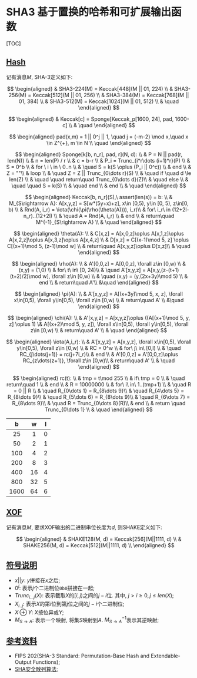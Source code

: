 # SHA3 基于置换的哈希和可扩展输出函数

<span id='toc'></span>
[TOC]

## [Hash](#toc)

记有消息$M$, SHA-3定义如下:

$$
\begin{aligned}
& SHA3-224(M) = Keccak[448](M || 01, 224) \\
& SHA3-256(M) = Keccak[512](M || 01, 256) \\
& SHA3-384(M) = Keccak[768](M || 01, 384) \\
& SHA3-512(M) = Keccak[1024](M || 01, 512) \\
& \quad
\end{aligned}
$$

$$
\begin{aligned}
& Keccak[c] = Sponge[Keccak_p[1600, 24], pad, 1600-c] \\
& \quad
\end{aligned}
$$

$$
\begin{aligned}
pad(x,m) = 1 || 0^j || 1, \quad j = (-m-2) \mod x,\quad x \in Z^{+}, m \in N \\
\quad
\end{aligned}
$$

$$
\begin{aligned}
Sponge[k[b, n_r], pad, r](N, d): \\
& P = N || pad(r, len(N)) \\
& n = len(P) / r \\
& c = b-r \\
& P_i = Trunc_{i*r\dots (i+1)*r}(P) \\
& S = 0^b \\
& for \ i \ in \ 0..n \\
& \quad S = k(S \oplus (P_i || 0^c)) \\
& end \\
& Z = ""\\
& loop \\
& \quad Z = Z || Trunc_{0\dots r}(S) \\
& \quad if \quad d \le len(Z) \\
& \quad \quad return\quad Trunc_{0\dots d}(Z)\\
& \quad else \\
& \quad \quad S = k(S) \\
& \quad end \\
& end \\
& \quad
\end{aligned}
$$

$$
\begin{aligned}
Keccak[b, n_r](S),\ assert(len(s)) = b: \\
& M_{S\rightarrow A}: A[x,y,z] = S[w*(5y+x)+z], x\in [0,5), y\in [0, 5), z\in[0, b) \\
& Rnd(A, i_r) = \iota(\chi(\pi(\rho(\theta(A)))), i_r)\\
& for\ i_r\ in (12+2l-n_r)..(12+2l) \\
& \quad A = Rnd(A, i_r) \\
& end \\
& return\quad M^{-1}_{S\rightarrow A} \\
& \quad
\end{aligned}
$$

$$
\begin{aligned}
\theta(A): \\
& C[x,z] = A[x,0,z]\oplus A[x,1,z]\oplus A[x,2,z]\oplus A[x,3,z]\oplus A[x,4,z] \\
& D[x,z] = C[(x-1)\mod 5, z] \oplus C[(x+1)\mod 5, (z-1)\mod w] \\
& return\quad A[x,y,z]\oplus D[x,z]\\
& \quad
\end{aligned}
$$

$$
\begin{aligned}
\rho(A): \\
& A'[0,0,z] = A[0,0,z], \forall z\in [0,w) \\
& (x,y) = (1,0) \\
& for\ t\ in\ [0, 24)\\
& \quad A'[x,y,z] = A[x,y,(z-(t+1)(t+2)/2)\mod w], \forall z\in [0,w) \\
& \quad (x,y) = (y,(2x+3y)\mod 5) \\
& end \\
& return\quad A'\\
&\quad
\end{aligned}
$$

$$
\begin{aligned}
\pi(A): \\
& A'[x,y,z] = A[(x+3y)\mod 5, x, z], \forall x\in[0,5), \forall y\in[0,5), \forall z\in [0,w) \\
& return\quad A' \\
&\quad
\end{aligned}
$$

$$
\begin{aligned}
\chi(A): \\
& A'[x,y,z] = A[x,y,z]\oplus ((A[(x+1)\mod 5, y, z] \oplus 1) \& A[(x+2)\mod 5, y, z]), \forall x\in[0,5), \forall y\in[0,5), \forall z\in [0,w) \\
& return\quad A' \\
& \quad
\end{aligned}
$$

$$
\begin{aligned}
\iota(A,i_r): \\
& A'[x,y,z] = A[x,y,z], \forall x\in[0,5), \forall y\in[0,5), \forall z\in [0,w) \\
& RC = 0^w \\
& for\ j\ in\ [0,l) \\
& \quad RC_{j\dots(j+1)} = rc(j+7i_r)\\
& end \\
& A'[0,0,z] = A'[0,0,z]\oplus RC_{z\dots(z+1)}, \forall z\in [0,w)\\
& return\quad A' \\
& \quad
\end{aligned}
$$

$$
\begin{aligned}
rc(t): \\
& tmp = t\mod 255 \\
& if\ tmp = 0 \\
& \quad return\quad 1 \\
& end \\
& R = 10000000 \\
& for\ i\ in\ 1..(tmp+1) \\
& \quad R = 0 || R \\
& \quad R_{0\dots 1} = R_{8\dots 9}\\
& \quad R_{4\dots 5} = R_{8\dots 9}\\
& \quad R_{5\dots 6} = R_{8\dots 9}\\
& \quad R_{6\dots 7} = R_{8\dots 9}\\
& \quad R = Trunc_{0\dots 8}(R)\\
& end \\
& return \quad Trunc_{0\dots 1} \\
& \quad
\end{aligned}
$$

|b|w|l|
|:-:|:-:|:-:|
|25|1|0|
|50|2|1|
|100|4|2|
|200|8|3|
|400|16|4|
|800|32|5|
|1600|64|6|

## [XOF](#toc)

记有消息$M$, 要求XOF输出的二进制串位长度为$d$, 则SHAKE定义如下:

$$
\begin{aligned}
& SHAKE128(M, d) = Keccak[256](M||1111, d) \\
& SHAKE256(M, d) = Keccak[512](M||1111, d) \\
\end{aligned}
$$

## [符号说明](#toc)

- $x||y$: $y$拼接在$x$之后;
- $0^j$: 表示$j$个二进制位`0b0`拼接在一起;
- $Trunc_{i\dots j}(X)$: 表示截取$X$的$[i, j)$之间的$j-i$位. 其中, $j\gt i \ge 0, j \le len(X)$;
- $X_{i..j}$: 表示$X$的第$i$位到第$j$位之间的$j-i$个二进制位;
- $X\oplus Y$: $X$按位异或$Y$;
- $M_{S\rightarrow A}$: 表示一个映射, 将集$S$映射到$A$. $M^{-1}_{S \rightarrow A}$表示其逆映射;

## [参考资料](#toc)

- FIPS 202(SHA-3 Standard: Permutation-Base Hash and Extendable-Output Functions);
- [SHA安全散列算法](https://www.cnblogs.com/mengsuenyan/p/12697811.html);
